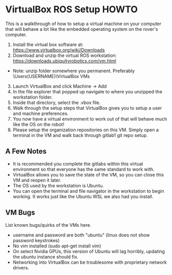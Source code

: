 # VirtualBox ROS Setup HOWTO
This is a walkthrough of how to setup a virtual machine on your computer that will behave a lot like the embedded operating system on the rover's computer.
1. Install the virtual box software at: https://www.virtualbox.org/wiki/Downloads
2. Download and unzip the virtual ROS workstation: https://downloads.ubiquityrobotics.com/vm.html
  - Note: unzip folder somewhere you permanent. Preferably \Users\{USERNAME}\VirtualBox VMs
3. Launch VirtualBox and click Machine -> Add
4. In the file explorer that popped up navigate to where you unzipped the workstation folder.
5. Inside that directory, select the .vbox file.
6. Walk through the setup steps that VirtualBox gives you to setup a user and machine preferences. 
7. You now have a virtual environment to work out of that will behave much like the OS on the robot!
8. Please setup the organization repositories on this VM. Simply open a terminal in the VM and walk back through gitlab1 git repo setup. 

## A Few Notes
* It is recommended you complete the gitlabs within this virtual environment so that everyone has the same standard to work with. 
* VirtualBox allows you to save the state of the VM, so you can close this VM and reopen it later.
* The OS used by the workstation is Ubuntu.
* You can open the terminal and file navigator in the workstation to begin working. It works just like the Ubuntu WSL we also had you install. 

## VM Bugs
List known bugs/quirks of the VMs here.
* username and password are both "ubuntu" (linux does not show password keystrokes)
* No vim installed (sudo apt-get install vim)
* On select Nvidia GPUs, this version of Ubuntu will lag horribly, updating the ubuntu instance should fix.
* Networking into VirtualBox can be troublesome with proprietary network drivers.
